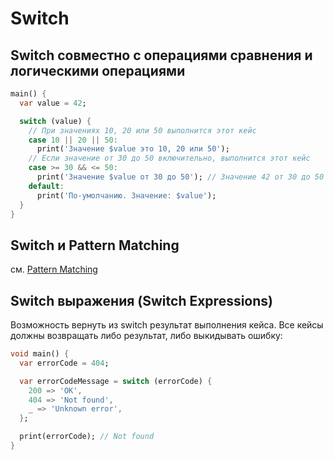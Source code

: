 # Switch

## Switch совместно с операциями сравнения и логическими операциями

```dart _code/switch.dart
main() {
  var value = 42;

  switch (value) {
    // При значениях 10, 20 или 50 выполнится этот кейс
    case 10 || 20 || 50:
      print('Значение $value это 10, 20 или 50');
    // Если значение от 30 до 50 включительно, выполнится этот кейс
    case >= 30 && <= 50:
      print('Значение $value от 30 до 50'); // Значение 42 от 30 до 50
    default:
      print('По-умолчанию. Значение: $value');
  }
}
```

## Switch и Pattern Matching

см. [Pattern Matching](../patterns/pattern_matching.md)

## Switch выражения (Switch Expressions)

Возможность вернуть из switch результат выполнения кейса.
Все кейсы должны возвращать либо результат, либо выкидывать ошибку:

```dart _code/switch_expressions.dart
void main() {
  var errorCode = 404;

  var errorCodeMessage = switch (errorCode) {
    200 => 'OK',
    404 => 'Not found',
    _ => 'Unknown error',
  };

  print(errorCode); // Not found
}
```

